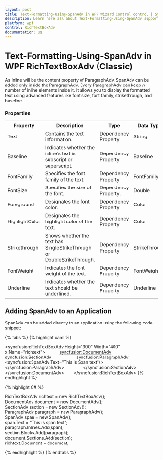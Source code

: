 ```yaml
---
layout: post
title: Text-Formatting-Using-SpanAdv in WPF Wizard Control control | Syncfusion
description: Learn here all about Text-Formatting-Using-SpanAdv support in Syncfusion WPF RichTextBoxAdv (Classic) control and more.
platform: wpf
control: RichTextBoxAdv
documentation: ug
---
```


# Text-Formatting-Using-SpanAdv in WPF RichTextBoxAdv (Classic)

As Inline will be the content property of ParagraphAdv, SpanAdv can be added only inside the ParagraphAdv. Every ParagraphAdv can keep _n_ number of inline elements inside it. It allows you to display the formatted text using advanced features like font size, font family, strikethrough, and baseline.

### Properties



<table>
<tr>
<th>
Property</th><th>
Description</th><th>
Type</th><th>
Data Type</th></tr>
<tr>
<td>
Text </td><td>
Contains the text information.</td><td>
Dependency Property</td><td>
String</td></tr>
<tr>
<td>
Baseline</td><td>
Indicates whether the inline’s text is subscript or superscript.</td><td>
Dependency Property</td><td>
Baseline</td></tr>
<tr>
<td>
FontFamily</td><td>
Specifies the font family of the text.</td><td>
Dependency Property</td><td>
FontFamily</td></tr>
<tr>
<td>
FontSize</td><td>
Specifies the size of the font.</td><td>
Dependency Property.</td><td>
Double</td></tr>
<tr>
<td>
Foreground</td><td>
Designates the font color.</td><td>
Dependency Property</td><td>
Color</td></tr>
<tr>
<td>
HighlightColor</td><td>
Designates the highlight color of the text.</td><td>
Dependency Property</td><td>
Color</td></tr>
<tr>
<td>
Strikethrough</td><td>
Shows whether the text has SingleStrikeThrough or DoubleStrikeThrough.</td><td>
Dependency Property</td><td>
StrikeThrough</td></tr>
<tr>
<td>
FontWeight</td><td>
Indicates the font weight of the text.</td><td>
Dependency Property</td><td>
FontWeight</td></tr>
<tr>
<td>
Underline</td><td>
Indicates whether the text should be underlined.</td><td>
Dependency Property</td><td>
Underline</td></tr>
</table>


## Adding SpanAdv to an Application

SpanAdv can be added directly to an application using the following code snippet:


{% tabs %}
{% highlight xaml %}


<syncfusion:RichTextBoxAdv Height="300" Width="400" x:Name="richtext">            
<syncfusion:DocumentAdv>                
<syncfusion:SectionAdv>                   
 <syncfusion:ParagraphAdv>                       
 <syncfusion:SpanAdv Text="This is Span text"/>                   
 </syncfusion:ParagraphAdv>               
 </syncfusion:SectionAdv>           
 </syncfusion:DocumentAdv>       
 </syncfusion:RichTextBoxAdv>
{% endhighlight %}

{% highlight C# %}

          
 RichTextBoxAdv richtext = new RichTextBoxAdv();          
 DocumentAdv document = new DocumentAdv();           
 SectionAdv section = new SectionAdv();           
 ParagraphAdv paragraph = new ParagraphAdv();           
 SpanAdv span = new SpanAdv();           
 span.Text = "This is span text";           
 paragraph.Inlines.Add(span);           
 section.Blocks.Add(paragraph);           
 document.Sections.Add(section);           
 richtext.Document = document;

{% endhighlight %}
{% endtabs %}
